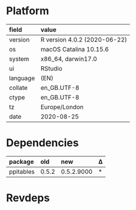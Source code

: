# Platform

|field    |value                        |
|:--------|:----------------------------|
|version  |R version 4.0.2 (2020-06-22) |
|os       |macOS Catalina 10.15.6       |
|system   |x86_64, darwin17.0           |
|ui       |RStudio                      |
|language |(EN)                         |
|collate  |en_GB.UTF-8                  |
|ctype    |en_GB.UTF-8                  |
|tz       |Europe/London                |
|date     |2020-08-25                   |

# Dependencies

|package   |old   |new        |Δ  |
|:---------|:-----|:----------|:--|
|ppitables |0.5.2 |0.5.2.9000 |*  |

# Revdeps

